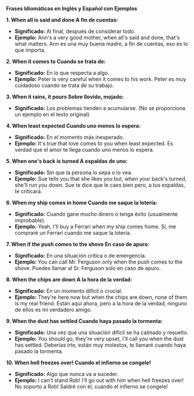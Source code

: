 

**Frases Idiomáticas en Inglés y Español con Ejemplos**

**1. When all is said and done   A fin de cuentas:**

*   **Significado:** Al final, después de considerar todo.
*   **Ejemplo:** Ann's a very good mother, when all's said and done, that's what matters.   Ann es una muy buena madre, a fin de cuentas, eso es lo que importa.

**2. When it comes to   Cuando se trata de:**

*   **Significado:** En lo que respecta a algo.
*   **Ejemplo:** Peter is very careful when it comes to his work.   Peter es muy cuidadoso cuando se trata de su trabajo.

**3. When it rains, it pours   Sobre llovido, mojado:**

*   **Significado:** Los problemas tienden a acumularse. (No se proporciona un ejemplo en el texto original)

**4. When least expected   Cuando uno menos lo espera:**

*   **Significado:** En el momento más inesperado.
*   **Ejemplo:** It's true that love comes to you when least expected.   Es verdad que el amor te llega cuando uno menos lo espera.

**5. When one's back is turned   A espaldas de uno:**

*   **Significado:** Sin que la persona lo sepa o lo vea.
*   **Ejemplo:** Sue tells you that she likes you but, when your back's turned, she'll run you down.   Sue te dice que le caes bien pero, a tus espaldas, te criticará.

**6. When my ship comes in home   Cuando me saque la lotería:**

*   **Significado:** Cuando gane mucho dinero o tenga éxito (usualmente improbable).
*   **Ejemplo:** Yeah, I'll buy a Ferrari when my ship comes home.   Sí, me compraré un Ferrari cuando me saque la lotería.

**7. When if the push comes to the shove   En caso de apuro:**

*   **Significado:** En una situación crítica o de emergencia.
*   **Ejemplo:** You can call Mr. Ferguson only when the push comes to the shove.   Puedes llamar al Sr. Ferguson solo en caso de apuro.

**8. When the chips are down   A la hora de la verdad:**

*   **Significado:** En un momento difícil o crucial.
*   **Ejemplo:** They're here now but when the chips are down, none of them is my real friend.   Están aquí ahora, pero a la hora de la verdad, ninguno de ellos es mi verdadero amigo.

**9. When the dust has settled   Cuando haya pasado la tormenta:**

*   **Significado:** Una vez que una situación difícil se ha calmado y resuelto.
*   **Ejemplo:** You should go, they're very upset, I'll call you when the dust has settled.   Deberías irte, están muy molestos, te llamaré cuando haya pasado la tormenta.

**10. When hell freezes over!   Cuando el infierno se congele!**

*   **Significado:** Algo que nunca va a suceder.
*   **Ejemplo:** I can't stand Rob! I'll go out with him when hell freezes over!   No soporto a Rob! Saldré con él, cuando el infierno se congele!

